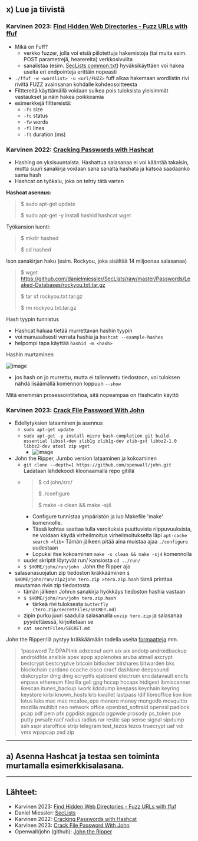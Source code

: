 ## x) Lue ja tiivistä

### **Karvinen 2023: [Find Hidden Web Directories - Fuzz URLs with ffuf](https://terokarvinen.com/2023/fuzz-urls-find-hidden-directories/)**
- Mikä on Fuff?
  - verkko fuzzer, jolla voi etsiä piilotettuja hakemistoja (tai muita esim. POST parametrejä, hearereita) verkkosivuilta
  - sanalistaa (esim. [SecLists common.txt](https://github.com/danielmiessler/SecLists)) hyväksikäyttäen voi hakea useita eri endpointeja erittäin nopeasti
- `./ffuf -w <wordlist> -u <url/FUZZ>` fuff alkaa hakemaan wordlistin rivi riviltä FUZZ avainsanan kohdalle kohdeosoitteesta 
- Filttereitä käyttämällä voidaan sulkea pois tuloksista yleisimmät vastaukset ja näin hakea poikkeamia
- esimerkkejä filttereistä:
  - `-fs`  size
  - `-fc`  status
  - `-fw`  words
  - `-fl`  lines
  - `-ft`  duration (ms)

### **Karvinen 2022: [Cracking Passwords with Hashcat](https://terokarvinen.com/2022/cracking-passwords-with-hashcat/)**
- Hashing on yksisuuntaista. Hashattua salasanaa ei voi kääntää takaisin, mutta suuri sanakirja voidaan sana sanalta hashata ja katsoa saadaanko sama hash
- Hashcat on työkalu, joka on tehty tätä varten

**Hashcat asennus:**
> $ sudo apt-get update
> 
> $ sudo apt-get -y install hashid hashcat wget

Työkansion luonti:
> $ mkdir hashed
> 
> $ cd hashed

Ison sanakirjan haku (esim. Rockyou, joka sisältää 14 miljoonaa salasanaa)
> $ wget https://github.com/danielmiessler/SecLists/raw/master/Passwords/Leaked-Databases/rockyou.txt.tar.gz
> 
> $ tar xf rockyou.txt.tar.gz
> 
> $ rm rockyou.txt.tar.gz

Hash tyypin tunnistus
- Hashcat haluaa tietää murrettavan hashin tyypin
- voi manuaalisesti verrata hashia ja `hashcat --example-hashes`
- helpompi tapa käyttää `hashid -m <hash>`

Hashin murtaminen

![image](https://github.com/jkaitasalo/tunkeutumistestaus/assets/117358885/bda81735-3472-4b0b-afdc-0c5870e727b6)

- jos hash on jo murrettu, mutta ei tallennettu tiedostoon, voi tuloksen nähdä lisäämällä komennon loppuun `--show`

Mitä enemmän prosessointitehoa, sitä nopeampaa on Hashcatin käyttö

### **Karvinen 2023: [Crack File Password With John](https://terokarvinen.com/2023/crack-file-password-with-john/)**
- Edellytyksien lataaminen ja asennus
  - `sudo apt-get update`
  - `sudo apt-get -y install micro bash-completion git build-essential libssl-dev zlib1g zlib1g-dev zlib-gst libbz2-1.0 libbz2-dev atool zip wget`
    - ![image](https://github.com/jkaitasalo/tunkeutumistestaus/assets/117358885/540ff3a1-eb39-4042-9473-8db27c7ac760)
- John the Ripper, Jumbo version lataaminen ja kokoaminen
  - `git clone --depth=1 https://github.com/openwall/john.git` Ladataan lähdekoodi kloonaamalla repo gitillä
  - > $ cd john/src/
    >
    > $ ./configure
    >
    > $ make -s clean && make -sj4
    - Configure tunnistaa ympäristön ja luo Makefile 'make' komennolle.
    - Tässä kohtaa saattaa tulla varoituksia puuttuvista riippuvuuksista, ne voidaan käydä virheilmoitus virheilmoitukselta läpi `apt-cache search <lib>` Tämän jälkeen pitää aina muistaa ajaa `./configure` uudestaan
    - Lopuksi itse kokoaminen `make -s clean && make -sj4` komennolla
  - uudet skriptit löytyvät run/ kansiosta `cd ../run/`
  - `$ $HOME/john/run/john ` John the Ripper ajo
- salasanasuojatun zip tiedoston kräkkääminen `$ $HOME/john/run/zip2john tero.zip >tero.zip.hash` tämä printtaa muutaman rivin zip tiedostosta
  - tämän jälkeen John:n sanakirja hyökkäys tiedoston hashia vastaan
  - `$ $HOME/john/run/john tero.zip.hash `
    - tärkeä rivi tuloksesta `butterfly        (tero.zip/secretFiles/SECRET.md)  `
  - zipin purku juuri saadulla salasanalla `unzip tero.zip` ja salasanaa pyydettäessä, kirjoitetaan se
  - `cat secretFiles/SECRET.md `

John the Ripper:llä pystyy kräkkäämään todella useita [formaatteja](https://terokarvinen.com/2023/crack-file-password-with-john/#:~:text=So%20many%20files,wpapcap%20zed%20zip) mm. 
  > 1password 7z DPAPImk adxcsouf aem aix aix andotp androidbackup androidfde ansible apex apop applenotes aruba atmail axcrypt bestcrypt bestcryptve bitcoin bitlocker bitshares bitwarden bks blockchain cardano ccache cisco cracf dashlane deepsound diskcryptor dmg dmg ecryptfs ejabberd electrum encdatavault encfs enpass ethereum filezilla geli gpg hccap hccapx htdigest ibmiscanner ikescan itunes_backup iwork kdcdump keepass keychain keyring keystore kirbi known_hosts krb kwallet lastpass ldif libreoffice lion lion lotus luks mac mac mcafee_epo monero money mongodb mosquitto mozilla multibit neo network office openbsd_softraid openssl padlock pcap pdf pem pfx pgpdisk pgpsda pgpwde prosody ps_token pse putty pwsafe racf radius radius rar restic sap sense signal sipdump ssh sspr staroffice strip telegram test_tezos tezos truecrypt uaf vdi vmx wpapcap zed zip

***
## a) Asenna Hashcat ja testaa sen toiminta murtamalla esimerkkisalasana.









***
## Lähteet:

- Karvinen 2023: [Find Hidden Web Directories - Fuzz URLs with ffuf](https://terokarvinen.com/2023/fuzz-urls-find-hidden-directories/)
- Daniel Miessler: [SecLists](https://github.com/danielmiessler/SecLists)
- Karvinen 2022: [Cracking Passwords with Hashcat](https://terokarvinen.com/2022/cracking-passwords-with-hashcat/)
- Karvinen 2023: [Crack File Password With John](https://terokarvinen.com/2023/crack-file-password-with-john/)
- Openwall/john (github): [John the Ripper](https://github.com/openwall/john)
